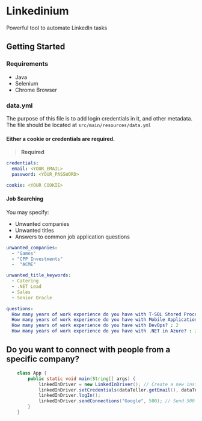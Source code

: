 # Linkedinium
Powerful tool to automate LinkedIn tasks

## Getting Started

### Requirements
- Java
- Selenium
- Chrome Browser

### data.yml
The purpose of this file is to add login credentials in it, and other metadata.
The file should be located at `src/main/resources/data.yml`
#### Either a cookie or credentials are required.
> **Required**
```yaml
credentials:
  email: <YOUR_EMAIL>
  password: <YOUR_PASSWORD>

cookie: <YOUR COOKIE>
```
#### Job Searching
You may specify:
- Unwanted companies
- Unwanted titles
- Answers to common job application questions
```yaml
unwanted_companies:
  - "Games"
  - "CPP Investments"
  -  "ACME"

unwanted_title_keywords:
  - Catering
  - .NET Lead
  - Sales
  - Senior Oracle

questions:
  How many years of work experience do you have with T-SQL Stored Procedures? : 2
  How many years of work experience do you have with Mobile Application Programming Languages? : 2
  How many years of work experience do you have with DevOps? : 2
  How many years of work experience do you have with .NET in Azure? : 2
```

## Do you want to connect with people from a specific company?

```java
    class App {
        public static void main(String[] args) {
            linkedInDriver = new LinkedInDriver(); // Create a new instance of LinkedInDriver
            linkedInDriver.setCredentials(dataTeller.getEmail(), dataTeller.getPassword()); // Set your LinkedIn credentials in a data.yml file
            linkedInDriver.logIn();
            linkedInDriver.sendConnections("Google", 500); // Send 500 connection requests to people from Google
        }
    }
```
